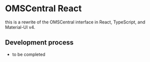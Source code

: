 # OMSCentral React

this is a rewrite of the OMSCentral interface in React, TypeScript, and Material-UI v4.

## Development process

- to be completed
